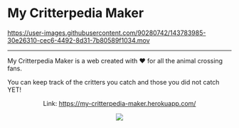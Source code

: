 #  My Critterpedia Maker

https://user-images.githubusercontent.com/90280742/143783985-30e26310-cec6-4492-8d31-7b80589f1034.mov

---


My Critterpedia Maker is a web created with ❤️  for all the animal crossing fans. 

You can keep track of the critters you catch and those you did not catch YET!


<div align='center'> 

Link: https://my-critterpedia-maker.herokuapp.com/

 <a href="https://www.linkedin.com/in/raquel-hidalgo-corchuelo/" target="_blank"><img src="https://img.shields.io/badge/-LinkedIn-%230077B5?style=for-the-badge&logo=linkedin&logoColor=white" target="_blank"></a>
</div>
